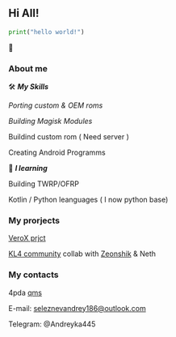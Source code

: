## Hi All!

```python
print("hello world!")
```
:scroll:
### About me 

🛠️ ___My Skills___

_Porting custom & OEM roms_

_Building Magisk Modules_

Buildind custom rom ( Need server )

Creating Android Programms


🧠 ___I learning___

Building TWRP/OFRP

Kotlin / Python leanguages ( I now python base)


 ### My prorjects

[VeroX prjct](https://t.me/Andreyka445real)

[KL4 community](https://t.me/kl4community) collab with [Zeonshik](https://4pda.to/forum/index.php?showuser=11916629) & Neth


### My contacts
4pda [qms](https://4pda.to/forum/index.php?showuser=11624748)

  E-mail: seleznevandrey186@outlook.com

Telegram: @Andreyka445

